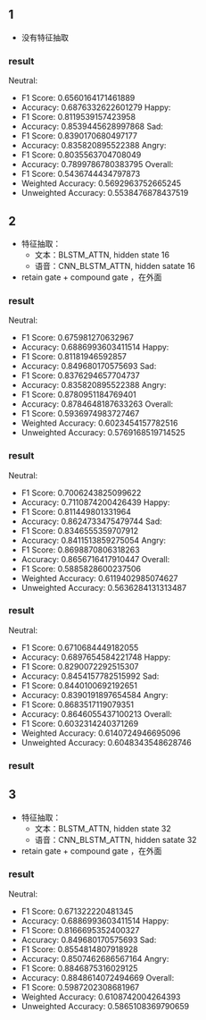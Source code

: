 ## 1
* 没有特征抽取
### result
Neutral: 
  - F1 Score:  0.6560164171461889
  - Accuracy:  0.6876332622601279
Happy: 
  - F1 Score:  0.8119539157423958
  - Accuracy:  0.8539445628997868
Sad: 
  - F1 Score:  0.8390170680497177
  - Accuracy:  0.835820895522388
Angry: 
  - F1 Score:  0.8035563704708049
  - Accuracy:  0.7899786780383795
Overall: 
  - F1 Score:  0.5436744434797873
  - Weighted Accuracy:  0.5692963752665245
  - Unweighted Accuracy:  0.5538476878437519
  
## 2
* 特征抽取：
    * 文本：BLSTM_ATTN, hidden state 16
    * 语音：CNN_BLSTM_ATTN, hidden satate 16
* retain gate + compound gate ，在外面
### result
  Neutral: 
  - F1 Score:  0.675981270632967
  - Accuracy:  0.6886993603411514
Happy: 
  - F1 Score:  0.81181946592857
  - Accuracy:  0.849680170575693
Sad: 
  - F1 Score:  0.8376294657704737
  - Accuracy:  0.835820895522388
Angry: 
  - F1 Score:  0.8780951184769401
  - Accuracy:  0.8784648187633263
Overall: 
  - F1 Score:  0.5936974983727467
  - Weighted Accuracy:  0.6023454157782516
  - Unweighted Accuracy:  0.5769168519714525
### result
Neutral: 
  - F1 Score:  0.7006243825099622
  - Accuracy:  0.7110874200426439
Happy: 
  - F1 Score:  0.811449801331964
  - Accuracy:  0.8624733475479744
Sad: 
  - F1 Score:  0.8346555359707912
  - Accuracy:  0.8411513859275054
Angry: 
  - F1 Score:  0.8698870806318263
  - Accuracy:  0.8656716417910447
Overall: 
  - F1 Score:  0.5885828600237506
  - Weighted Accuracy:  0.6119402985074627
  - Unweighted Accuracy:  0.5636284131313487
### result
Neutral: 
  - F1 Score:  0.6710684449182055
  - Accuracy:  0.6897654584221748
Happy: 
  - F1 Score:  0.8290072292515307
  - Accuracy:  0.8454157782515992
Sad: 
  - F1 Score:  0.8440100692192651
  - Accuracy:  0.8390191897654584
Angry: 
  - F1 Score:  0.8683517119079351
  - Accuracy:  0.8646055437100213
Overall: 
  - F1 Score:  0.6032314240371269
  - Weighted Accuracy:  0.6140724946695096
  - Unweighted Accuracy:  0.6048343548628746
### result


## 3
* 特征抽取：
    * 文本：BLSTM_ATTN, hidden state 32
    * 语音：CNN_BLSTM_ATTN, hidden satate 32
* retain gate + compound gate ，在外面
### result
Neutral: 
  - F1 Score:  0.671322220481345
  - Accuracy:  0.6886993603411514
Happy: 
  - F1 Score:  0.8166695352400327
  - Accuracy:  0.849680170575693
Sad: 
  - F1 Score:  0.8554814807918928
  - Accuracy:  0.8507462686567164
Angry: 
  - F1 Score:  0.8846875316029125
  - Accuracy:  0.8848614072494669
Overall: 
  - F1 Score:  0.5987202308681967
  - Weighted Accuracy:  0.6108742004264393
  - Unweighted Accuracy:  0.5865108369790659
